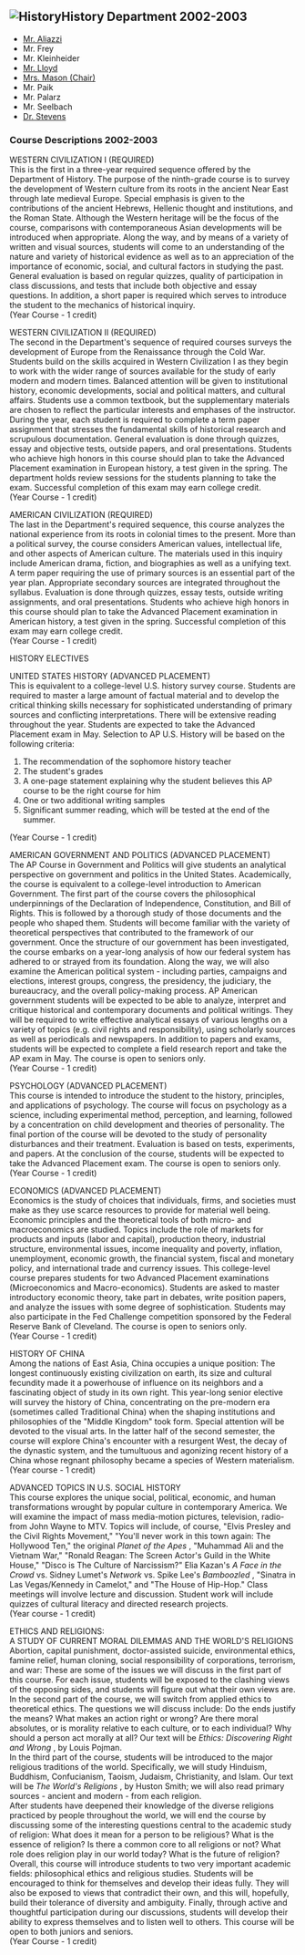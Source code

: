 ## ![History](history4.gif)History Department 2002-2003

  * [Mr. Aliazzi](../faculty/aliazzi/aliazzi.htm)
  * Mr. Frey
  * Mr. Kleinheider
  * [Mr. Lloyd](../faculty/lloyd/lloyd.htm)
  * [Mrs. Mason (Chair)](../faculty/mason/mason.htm)
  * Mr. Paik
  * Mr. Palarz
  * Mr. Seelbach
  * [Dr. Stevens](../faculty/stevens/stevens.htm)

### Course Descriptions 2002-2003

WESTERN CIVILIZATION I (REQUIRED)  
This is the first in a three-year required sequence offered by the Department
of History. The purpose of the ninth-grade course is to survey the development
of Western culture from its roots in the ancient Near East through late
medieval Europe. Special emphasis is given to the contributions of the ancient
Hebrews, Hellenic thought and institutions, and the Roman State. Although the
Western heritage will be the focus of the course, comparisons with
contemporaneous Asian developments will be introduced when appropriate. Along
the way, and by means of a variety of written and visual sources, students
will come to an understanding of the nature and variety of historical evidence
as well as to an appreciation of the importance of economic, social, and
cultural factors in studying the past. General evaluation is based on regular
quizzes, quality of participation in class discussions, and tests that include
both objective and essay questions. In addition, a short paper is required
which serves to introduce the student to the mechanics of historical inquiry.  
(Year Course - 1 credit)

WESTERN CIVILIZATION II (REQUIRED)  
The second in the Department's sequence of required courses surveys the
development of Europe from the Renaissance through the Cold War. Students
build on the skills acquired in Western Civilization I as they begin to work
with the wider range of sources available for the study of early modern and
modern times. Balanced attention will be given to institutional history,
economic developments, social and political matters, and cultural affairs.
Students use a common textbook, but the supplementary materials are chosen to
reflect the particular interests and emphases of the instructor. During the
year, each student is required to complete a term paper assignment that
stresses the fundamental skills of historical research and scrupulous
documentation. General evaluation is done through quizzes, essay and objective
tests, outside papers, and oral presentations. Students who achieve high
honors in this course should plan to take the Advanced Placement examination
in European history, a test given in the spring. The department holds review
sessions for the students planning to take the exam. Successful completion of
this exam may earn college credit.  
(Year Course - 1 credit)

AMERICAN CIVILIZATION (REQUIRED)  
The last in the Department's required sequence, this course analyzes the
national experience from its roots in colonial times to the present. More than
a political survey, the course considers American values, intellectual life,
and other aspects of American culture. The materials used in this inquiry
include American drama, fiction, and biographies as well as a unifying text. A
term paper requiring the use of primary sources is an essential part of the
year plan. Appropriate secondary sources are integrated throughout the
syllabus. Evaluation is done through quizzes, essay tests, outside writing
assignments, and oral presentations. Students who achieve high honors in this
course should plan to take the Advanced Placement examination in American
history, a test given in the spring. Successful completion of this exam may
earn college credit.  
(Year Course - 1 credit)

HISTORY ELECTIVES

UNITED STATES HISTORY (ADVANCED PLACEMENT)  
This is equivalent to a college-level U.S. history survey course. Students are
required to master a large amount of factual material and to develop the
critical thinking skills necessary for sophisticated understanding of primary
sources and conflicting interpretations. There will be extensive reading
throughout the year. Students are expected to take the Advanced Placement exam
in May. Selection to AP U.S. History will be based on the following criteria:

  1. The recommendation of the sophomore history teacher
  2. The student's grades
  3. A one-page statement explaining why the student believes this AP course to be the right course for him
  4. One or two additional writing samples
  5. Significant summer reading, which will be tested at the end of the summer. 

(Year Course - 1 credit)

AMERICAN GOVERNMENT AND POLITICS (ADVANCED PLACEMENT)  
The AP Course in Government and Politics will give students an analytical
perspective on government and politics in the United States. Academically, the
course is equivalent to a college-level introduction to American Government.
The first part of the course covers the philosophical underpinnings of the
Declaration of Independence, Constitution, and Bill of Rights. This is
followed by a thorough study of those documents and the people who shaped
them. Students will become familiar with the variety of theoretical
perspectives that contributed to the framework of our government. Once the
structure of our government has been investigated, the course embarks on a
year-long analysis of how our federal system has adhered to or strayed from
its foundation. Along the way, we will also examine the American political
system - including parties, campaigns and elections, interest groups,
congress, the presidency, the judiciary, the bureaucracy, and the overall
policy-making process. AP American government students will be expected to be
able to analyze, interpret and critique historical and contemporary documents
and political writings. They will be required to write effective analytical
essays of various lengths on a variety of topics (e.g. civil rights and
responsibility), using scholarly sources as well as periodicals and
newspapers. In addition to papers and exams, students will be expected to
complete a field research report and take the AP exam in May. The course is
open to seniors only.  
(Year Course - 1 credit)

PSYCHOLOGY (ADVANCED PLACEMENT)  
This course is intended to introduce the student to the history, principles,
and applications of psychology. The course will focus on psychology as a
science, including experimental method, perception, and learning, followed by
a concentration on child development and theories of personality. The final
portion of the course will be devoted to the study of personality disturbances
and their treatment. Evaluation is based on tests, experiments, and papers. At
the conclusion of the course, students will be expected to take the Advanced
Placement exam. The course is open to seniors only.  
(Year Course - 1 credit)

ECONOMICS (ADVANCED PLACEMENT)  
Economics is the study of choices that individuals, firms, and societies must
make as they use scarce resources to provide for material well being. Economic
principles and the theoretical tools of both micro- and macroeconomics are
studied. Topics include the role of markets for products and inputs (labor and
capital), production theory, industrial structure, environmental issues,
income inequality and poverty, inflation, unemployment, economic growth, the
financial system, fiscal and monetary policy, and international trade and
currency issues. This college-level course prepares students for two Advanced
Placement examinations (Microeconomics and Macro-economics). Students are
asked to master introductory economic theory, take part in debates, write
position papers, and analyze the issues with some degree of sophistication.
Students may also participate in the Fed Challenge competition sponsored by
the Federal Reserve Bank of Cleveland. The course is open to seniors only.  
(Year Course - 1 credit)

HISTORY OF CHINA  
Among the nations of East Asia, China occupies a unique position: The longest
continuously existing civilization on earth, its size and cultural fecundity
made it a powerhouse of influence on its neighbors and a fascinating object of
study in its own right. This year-long senior elective will survey the history
of China, concentrating on the pre-modern era (sometimes called Traditional
China) when the shaping institutions and philosophies of the "Middle Kingdom"
took form. Special attention will be devoted to the visual arts. In the latter
half of the second semester, the course will explore China's encounter with a
resurgent West, the decay of the dynastic system, and the tumultuous and
agonizing recent history of a China whose regnant philosophy became a species
of Western materialism.  
(Year course - 1 credit)

ADVANCED TOPICS IN U.S. SOCIAL HISTORY  
This course explores the unique social, political, economic, and human
transformations wrought by popular culture in contemporary America. We will
examine the impact of mass media-motion pictures, television, radio-from John
Wayne to MTV. Topics will include, of course, "Elvis Presley and the Civil
Rights Movement," "You'll never work in this town again: The Hollywood Ten,"
the original _Planet of the Apes_ , "Muhammad Ali and the Vietnam War,"
"Ronald Reagan: The Screen Actor's Guild in the White House," "Disco is The
Culture of Narcissism?" Elia Kazan's _A Face in the Crowd_ vs. Sidney Lumet's
_Network_ vs. Spike Lee's _Bamboozled_ , "Sinatra in Las Vegas/Kennedy in
Camelot," and "The House of Hip-Hop." Class meetings will involve lecture and
discussion. Student work will include quizzes of cultural literacy and
directed research projects.  
(Year course - 1 credit)

ETHICS AND RELIGIONS:  
A STUDY OF CURRENT MORAL DILEMMAS AND THE WORLD'S RELIGIONS  
Abortion, capital punishment, doctor-assisted suicide, environmental ethics,
famine relief, human cloning, social responsibility of corporations,
terrorism, and war: These are some of the issues we will discuss in the first
part of this course. For each issue, students will be exposed to the clashing
views of the opposing sides, and students will figure out what their own views
are.  
In the second part of the course, we will switch from applied ethics to
theoretical ethics. The questions we will discuss include: Do the ends justify
the means? What makes an action right or wrong? Are there moral absolutes, or
is morality relative to each culture, or to each individual? Why should a
person act morally at all? Our text will be _Ethics: Discovering Right and
Wrong_ , by Louis Pojman.  
In the third part of the course, students will be introduced to the major
religious traditions of the world. Specifically, we will study Hinduism,
Buddhism, Confucianism, Taoism, Judaism, Christianity, and Islam. Our text
will be _The World's Religions_ , by Huston Smith; we will also read primary
sources - ancient and modern - from each religion.  
After students have deepened their knowledge of the diverse religions
practiced by people throughout the world, we will end the course by discussing
some of the interesting questions central to the academic study of religion:
What does it mean for a person to be religious? What is the essence of
religion? Is there a common core to all religions or not? What role does
religion play in our world today? What is the future of religion?  
Overall, this course will introduce students to two very important academic
fields: philosophical ethics and religious studies. Students will be
encouraged to think for themselves and develop their ideas fully. They will
also be exposed to views that contradict their own, and this will, hopefully,
build their tolerance of diversity and ambiguity. Finally, through active and
thoughtful participation during our discussions, students will develop their
ability to express themselves and to listen well to others. This course will
be open to both juniors and seniors.  
(Year Course - 1 credit)

